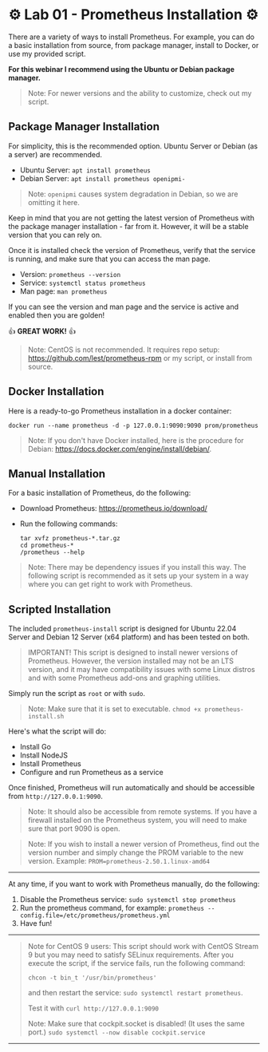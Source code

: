 # ⚙️ Lab 01 - Prometheus Installation ⚙️

There are a variety of ways to install Prometheus. For example, you can do a basic installation from source, from package manager, install to Docker, or use my provided script. 

**For this webinar I recommend using the Ubuntu or Debian package manager.** 

> Note: For newer versions and the ability to customize, check out my script.

## Package Manager Installation

For simplicity, this is the recommended option. Ubuntu Server or Debian (as a server) are recommended.

- Ubuntu Server: `apt install prometheus`
- Debian Server: `apt install prometheus openipmi-`

> Note: `openipmi` causes system degradation in Debian, so we are omitting it here.

Keep in mind that you are not getting the latest version of Prometheus with the package manager installation - far from it. However, it will be a stable version that you can rely on.

Once it is installed check the version of Prometheus, verify that the service is running, and make sure that you can access the man page.

- Version: `prometheus --version`
- Service: `systemctl status prometheus`
- Man page: `man prometheus`

If you can see the version and man page and the service is active and enabled then you are golden!

👍 **GREAT WORK!** 👍

> Note: CentOS is not recommended. It requires repo setup: https://github.com/lest/prometheus-rpm or my script, or install from source.

## Docker Installation

Here is a ready-to-go Prometheus installation in a docker container:

`docker run --name prometheus -d -p 127.0.0.1:9090:9090 prom/prometheus`

> Note: If you don't have Docker installed, here is the procedure for Debian: https://docs.docker.com/engine/install/debian/.

## Manual Installation

For a basic installation of Prometheus, do the following:

- Download Prometheus: https://prometheus.io/download/
- Run the following commands:
  
  ```console
  tar xvfz prometheus-*.tar.gz
  cd prometheus-*
  /prometheus --help
  ```

> Note: There may be dependency issues if you install this way. The following script is recommended as it sets up your system in a way where you can get right to work with Prometheus.

## Scripted Installation

The included `prometheus-install` script is designed for Ubuntu 22.04 Server and Debian 12 Server (x64 platform) and has been tested on both.

> IMPORTANT! This script is designed to install newer versions of Prometheus. However, the version installed may not be an LTS version, and it may have compatibility issues with some Linux distros and with some Prometheus add-ons and graphing utilities.

Simply run the script as `root` or with `sudo`.

> Note: Make sure that it is set to executable. `chmod +x prometheus-install.sh`

Here's what the script will do:

- Install Go
- Install NodeJS
- Install Prometheus
- Configure and run Prometheus as a service

Once finished, Prometheus will run automatically and should be accessible from `http://127.0.0.1:9090`.

> Note: It should also be accessible from remote systems. If you have a firewall installed on the Prometheus system, you will need to make sure that port 9090 is open.

> Note: If you wish to install a newer version of Prometheus, find out the version number and simply change the PROM variable to the new version. Example:
> `PROM=prometheus-2.50.1.linux-amd64`

---

At any time, if you want to work with Prometheus manually, do the following:

1. Disable the Prometheus service: `sudo systemctl stop prometheus`
2. Run the prometheus command, for example: `prometheus --config.file=/etc/prometheus/prometheus.yml`  
3. Have fun!

---

> Note for CentOS 9 users: This script should work with CentOS Stream 9 but you may need to satisfy SELinux requirements. After you execute the script, if the service fails, run the following command:
>
> `chcon -t bin_t '/usr/bin/prometheus'`
>
> and then restart the service: `sudo systemctl restart prometheus`.
>
> Test it with `curl http://127.0.0.1:9090`
>
> Note: Make sure that cockpit.socket is disabled! (It uses the same port.) `sudo systemctl --now disable cockpit.service`

---
